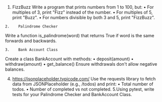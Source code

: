   1.    FizzBuzz
Write a program that prints numbers from 1 to 100, but:
    •    For multiples of 3, print "Fizz" instead of the number.
    •    For multiples of 5, print "Buzz".
    •    For numbers divisible by both 3 and 5, print "FizzBuzz".

    2.    Palindrome Checker
Write a function is_palindrome(word) that returns True if word is the same forwards and backwards.

    3.    Bank Account Class
Create a class BankAccount with methods:
    •    deposit(amount)
    •    withdraw(amount)
    •    get_balance()
Ensure withdrawals don't allow negative balances.

4. https://jsonplaceholder.typicode.com/
Use the requests library to fetch data from JSONPlaceholder (e.g., /todos) and print:
    •    Total number of todos.
    •    Number of completed vs not completed.
5.Using pytest, write tests for your Palindrome Checker and BankAccount Class.
